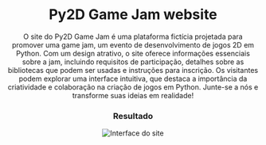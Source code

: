 <div align="center">

# Py2D Game Jam website

O site do Py2D Game Jam é uma plataforma fictícia projetada para promover uma game jam, um evento de desenvolvimento de jogos 2D em Python. Com um design atrativo, o site oferece informações essenciais sobre a jam, incluindo requisitos de participação, detalhes sobre as bibliotecas que podem ser usadas e instruções para inscrição. Os visitantes podem explorar uma interface intuitiva, que destaca a importância da criatividade e colaboração na criação de jogos em Python. Junte-se a nós e transforme suas ideias em realidade!
<div>

### Resultado 
![Interface do site](img/interface.gif)

</div>
</div>
